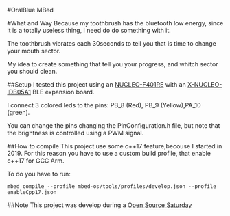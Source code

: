 #OralBlue MBed

#What and Way
Because my toothbrush has the bluetooth low energy, since it is a totally useless thing, I need do do something with it.

The toothbrush vibrates each 30seconds to tell you that is time to change your mouth sector.

My idea to create something that tell you your progress, and whitch sector you should clean.

##Setup
I tested this project using an [NUCLEO-F401RE](https://os.mbed.com/platforms/ST-Nucleo-F401RE/) with an [X-NUCLEO-IDB05A1](https://os.mbed.com/components/X-NUCLEO-IDB05A1-Bluetooth-Low-Energy/) BLE expansion board.

I connect 3 colored leds to the pins: PB_8 (Red), PB_9 (Yellow),PA_10 (green).

You can change the pins changing the PinConfiguration.h file, but note that the brightness is controlled using a PWM signal.


##How to compile
This project use some c++17 feature,becouse I started in 2019.
For this reason you have to use a custom build profile, that enable c++17 for GCC Arm.

To do you have to run:

`mbed compile --profile mbed-os/tools/profiles/develop.json --profile enableCpp17.json`

##Note
This project was develop during a [Open Source Saturday](https://www.meetup.com/it-IT/Open-Source-Saturday-Milano/)
